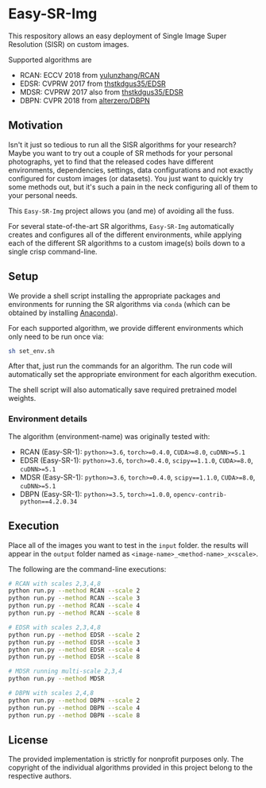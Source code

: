 # Easy-SR-Img
This respository allows an easy deployment of Single Image Super Resolution (SISR) on custom images.

Supported algorithms are
- RCAN: ECCV 2018 from [yulunzhang/RCAN](https://github.com/yulunzhang/RCAN)
- EDSR: CVPRW 2017 from [thstkdgus35/EDSR](https://github.com/thstkdgus35/EDSR-PyTorch)
- MDSR: CVPRW 2017 also from [thstkdgus35/EDSR](https://github.com/thstkdgus35/EDSR-PyTorch)
- DBPN: CVPR 2018 from [alterzero/DBPN](https://github.com/alterzero/DBPN-Pytorch)

## Motivation
Isn't it just so tedious to run all the SISR algorithms for your research?
Maybe you want to try out a couple of SR methods for your personal photographs, yet to find that the released codes have different environments, dependencies, settings, data configurations and not exactly configured for custom images (or datasets).
You just want to quickly try some methods out, but it's such a pain in the neck configuring all of them to your personal needs.

This `Easy-SR-Img` project allows you (and me) of avoiding all the fuss.

For several state-of-the-art SR algorithms, `Easy-SR-Img` automatically creates and configures all of the different environments, while applying each of the different SR algorithms to a custom image(s) boils down to a single crisp command-line.

## Setup
We provide a shell script installing the appropriate packages and environments for running the SR algorithms via `conda` (which can be obtained by installing [Anaconda](https://www.anaconda.com/)).

For each supported algorithm, we provide different environments which only need to be run once via:

```bash
sh set_env.sh
```

After that, just run the commands for an algorithm.
The run code will automatically set the appropriate environment for each algorithm execution.

The shell script will also automatically save required pretrained model weights.

### Environment details
The algorithm (environment-name) was originally tested with: 
- RCAN (Easy-SR-1): `python>=3.6`, `torch>=0.4.0`, `CUDA>=8.0`, `cuDNN>=5.1`
- EDSR (Easy-SR-1): `python>=3.6`, `torch>=0.4.0`, `scipy==1.1.0`, `CUDA>=8.0`, `cuDNN>=5.1`
- MDSR (Easy-SR-1): `python>=3.6`, `torch>=0.4.0`, `scipy==1.1.0`, `CUDA>=8.0`, `cuDNN>=5.1`
- DBPN (Easy-SR-1): `python>=3.5`, `torch>=1.0.0`, `opencv-contrib-python==4.2.0.34`

## Execution
Place all of the images you want to test in the `input` folder.
the results will appear in the `output` folder named as `<image-name>_<method-name>_x<scale>`.

The following are the command-line executions:

```bash
# RCAN with scales 2,3,4,8
python run.py --method RCAN --scale 2
python run.py --method RCAN --scale 3
python run.py --method RCAN --scale 4
python run.py --method RCAN --scale 8

# EDSR with scales 2,3,4,8
python run.py --method EDSR --scale 2
python run.py --method EDSR --scale 3
python run.py --method EDSR --scale 4
python run.py --method EDSR --scale 8

# MDSR running multi-scale 2,3,4
python run.py --method MDSR

# DBPN with scales 2,4,8
python run.py --method DBPN --scale 2
python run.py --method DBPN --scale 4
python run.py --method DBPN --scale 8
```

## License
The provided implementation is strictly for nonprofit purposes only. 
The copyright of the individual algorithms provided in this project belong to the respective authors.